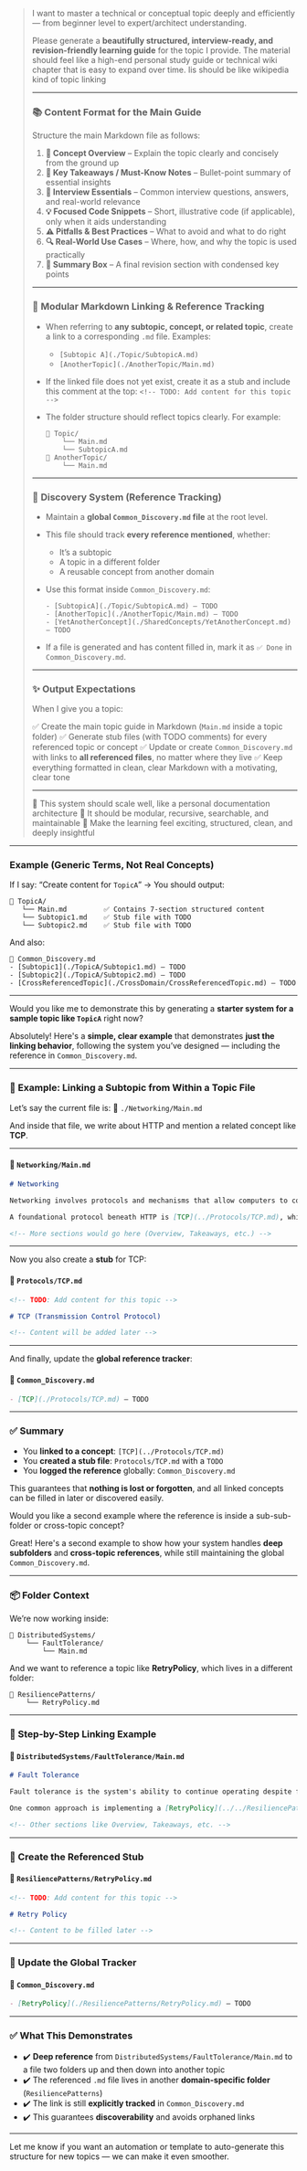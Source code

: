 
> I want to master a technical or conceptual topic deeply and efficiently — from beginner level to expert/architect understanding.
>
> Please generate a **beautifully structured, interview-ready, and revision-friendly learning guide** for the topic I provide.
> The material should feel like a high-end personal study guide or technical wiki chapter that is easy to expand over time. Iis should be like wikipedia kind of topic linking
>
> ---
>
> ### 📚 Content Format for the Main Guide
>
> Structure the main Markdown file as follows:
>
> 1. **📘 Concept Overview** – Explain the topic clearly and concisely from the ground up
> 2. **🧠 Key Takeaways / Must-Know Notes** – Bullet-point summary of essential insights
> 3. **💬 Interview Essentials** – Common interview questions, answers, and real-world relevance
> 4. **💡 Focused Code Snippets** – Short, illustrative code (if applicable), only when it aids understanding
> 5. **⚠️ Pitfalls & Best Practices** – What to avoid and what to do right
> 6. **🔍 Real-World Use Cases** – Where, how, and why the topic is used practically
> 7. **📝 Summary Box** – A final revision section with condensed key points
>
> ---
>
> ### 🔁 Modular Markdown Linking & Reference Tracking
>
> * When referring to **any subtopic, concept, or related topic**, create a link to a corresponding `.md` file.
>   Examples:
>
>   * `[Subtopic A](./Topic/SubtopicA.md)`
>   * `[AnotherTopic](./AnotherTopic/Main.md)`
>
> * If the linked file does not yet exist, create it as a stub and include this comment at the top:
>   `<!-- TODO: Add content for this topic -->`
>
> * The folder structure should reflect topics clearly. For example:
>
>   ```
>   📁 Topic/
>       └── Main.md
>       └── SubtopicA.md
>   📁 AnotherTopic/
>       └── Main.md
>   ```
>
> ---
>
> ### 📒 Discovery System (Reference Tracking)
>
> * Maintain a **global `Common_Discovery.md` file** at the root level.
>
> * This file should track **every reference mentioned**, whether:
>
>   * It’s a subtopic
>   * A topic in a different folder
>   * A reusable concept from another domain
>
> * Use this format inside `Common_Discovery.md`:
>
>   ```
>   - [SubtopicA](./Topic/SubtopicA.md) – TODO
>   - [AnotherTopic](./AnotherTopic/Main.md) – TODO
>   - [YetAnotherConcept](./SharedConcepts/YetAnotherConcept.md) – TODO
>   ```
>
> * If a file is generated and has content filled in, mark it as `✅ Done` in `Common_Discovery.md`.
>
> ---
>
> ### ✨ Output Expectations
>
> When I give you a topic:
>
> ✅ Create the main topic guide in Markdown (`Main.md` inside a topic folder)
> ✅ Generate stub files (with TODO comments) for every referenced topic or concept
> ✅ Update or create `Common_Discovery.md` with links to **all referenced files**, no matter where they live
> ✅ Keep everything formatted in clean, clear Markdown with a motivating, clear tone
>
> ---
>
> 🔹 This system should scale well, like a personal documentation architecture
> 🔹 It should be modular, recursive, searchable, and maintainable
> 🔹 Make the learning feel exciting, structured, clean, and deeply insightful

---

### Example (Generic Terms, Not Real Concepts)

If I say: “Create content for `TopicA`” →
You should output:

```
📁 TopicA/
   └── Main.md         ✅ Contains 7-section structured content
   └── Subtopic1.md    ✅ Stub file with TODO
   └── Subtopic2.md    ✅ Stub file with TODO
```

And also:

```
📁 Common_Discovery.md
- [Subtopic1](./TopicA/Subtopic1.md) – TODO
- [Subtopic2](./TopicA/Subtopic2.md) – TODO
- [CrossReferencedTopic](./CrossDomain/CrossReferencedTopic.md) – TODO
```

---

Would you like me to demonstrate this by generating a **starter system for a sample topic like `TopicA`** right now?

Absolutely! Here's a **simple, clear example** that demonstrates **just the linking behavior**, following the system you’ve designed — including the reference in `Common_Discovery.md`.

---

### 🔗 Example: Linking a Subtopic from Within a Topic File

Let’s say the current file is:
📄 `./Networking/Main.md`

And inside that file, we write about HTTP and mention a related concept like **TCP**.

---

#### 📄 `Networking/Main.md`

```markdown
# Networking

Networking involves protocols and mechanisms that allow computers to communicate.

A foundational protocol beneath HTTP is [TCP](../Protocols/TCP.md), which ensures reliable transmission of data over the network.

<!-- More sections would go here (Overview, Takeaways, etc.) -->
```

---

Now you also create a **stub** for TCP:

#### 📄 `Protocols/TCP.md`

```markdown
<!-- TODO: Add content for this topic -->

# TCP (Transmission Control Protocol)

<!-- Content will be added later -->
```

---

And finally, update the **global reference tracker**:

#### 📄 `Common_Discovery.md`

```markdown
- [TCP](./Protocols/TCP.md) – TODO
```

---

### ✅ Summary

* You **linked to a concept**: `[TCP](../Protocols/TCP.md)`
* You **created a stub file**: `Protocols/TCP.md` with a `TODO`
* You **logged the reference** globally: `Common_Discovery.md`

This guarantees that **nothing is lost or forgotten**, and all linked concepts can be filled in later or discovered easily.

Would you like a second example where the reference is inside a sub-sub-folder or cross-topic concept?

Great! Here's a second example to show how your system handles **deep subfolders** and **cross-topic references**, while still maintaining the global `Common_Discovery.md`.

---

### 📦 Folder Context

We’re now working inside:

```
📁 DistributedSystems/
    └── FaultTolerance/
        └── Main.md
```

And we want to reference a topic like **RetryPolicy**, which lives in a different folder:

```
📁 ResiliencePatterns/
    └── RetryPolicy.md
```

---

### 🔗 Step-by-Step Linking Example

#### 📄 `DistributedSystems/FaultTolerance/Main.md`

```markdown
# Fault Tolerance

Fault tolerance is the system's ability to continue operating despite failures.

One common approach is implementing a [RetryPolicy](../../ResiliencePatterns/RetryPolicy.md), which attempts failed operations again based on certain strategies.

<!-- Other sections like Overview, Takeaways, etc. -->
```

---

### 📝 Create the Referenced Stub

#### 📄 `ResiliencePatterns/RetryPolicy.md`

```markdown
<!-- TODO: Add content for this topic -->

# Retry Policy

<!-- Content to be filled later -->
```

---

### 🧭 Update the Global Tracker

#### 📄 `Common_Discovery.md`

```markdown
- [RetryPolicy](./ResiliencePatterns/RetryPolicy.md) – TODO
```

---

### ✅ What This Demonstrates

* ✔️ **Deep reference** from `DistributedSystems/FaultTolerance/Main.md` to a file two folders up and then down into another topic
* ✔️ The referenced `.md` file lives in another **domain-specific folder** (`ResiliencePatterns`)
* ✔️ The link is still **explicitly tracked** in `Common_Discovery.md`
* ✔️ This guarantees **discoverability** and avoids orphaned links

---

Let me know if you want an automation or template to auto-generate this structure for new topics — we can make it even smoother.
